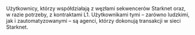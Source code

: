 Użytkownicy, którzy współdziałają z węzłami sekwencerów Starknet oraz, w razie potrzeby, z kontraktami L1. Użytkownikami tymi – zarówno ludzkimi, jak i zautomatyzowanymi – są agenci, którzy dokonują transakcji w sieci Starknet.